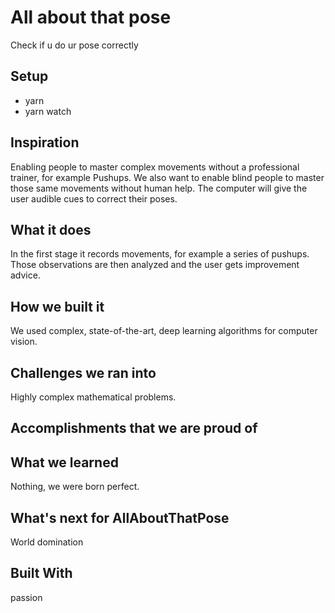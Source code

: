 # All about that pose
Check if u do ur pose correctly

## Setup
- yarn
- yarn watch

## Inspiration
Enabling people to master complex movements without a professional trainer, for example Pushups.
We also want to enable blind people to master those same movements without human help. The computer will give the user audible cues to correct their poses.

## What it does
In the first stage it records movements, for example a series of pushups.
Those observations are then analyzed and the user gets improvement advice.

## How we built it
We used complex, state-of-the-art, deep learning algorithms for computer vision.

## Challenges we ran into
Highly complex mathematical problems.

## Accomplishments that we are proud of


## What we learned
Nothing, we were born perfect.

## What's next for AllAboutThatPose
World domination

## Built With
passion